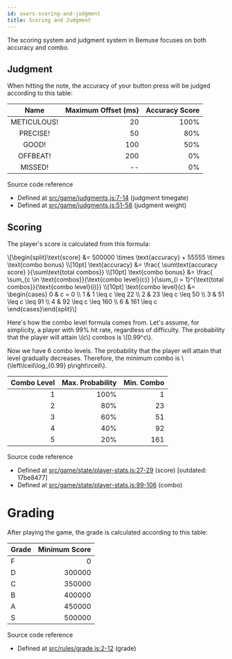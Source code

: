 ```yaml
---
id: users-scoring-and-judgment
title: Scoring and Judgment
---
```


The scoring system and judgment system in Bemuse focuses on both
accuracy and combo.

## Judgment

When hitting the note, the accuracy of your button press will be judged
according to this table:

|      Name      | Maximum Offset (ms) | Accuracy Score |
|:--------------:| -------------------:| --------------:|
|   METICULOUS!  |                  20 |           100% |
|     PRECISE!   |                  50 |            80% |
|      GOOD!     |                 100 |            50% |
|     OFFBEAT!   |                 200 |             0% |
|     MISSED!    |                  -- |             0% |

<div class="srcref admonition">
<p class="first admonition-title">Source code reference</p>
<ul class="last simple">
<li>Defined at <a class="reference external" href="https://github.com/bemusic/bemuse/blob/bf96099/src/game/judgments.js#L7-14">src/game/judgments.js:7-14</a> (judgment timegate)</li>
<li>Defined at <a class="reference external" href="https://github.com/bemusic/bemuse/blob/bf96099/src/game/judgments.js#L51-58">src/game/judgments.js:51-58</a> (judgment weight)</li>
</ul>
</div>

## Scoring

The player's score is calculated from this formula:


<div class="math">
  \[\begin{split}\text{score} &amp;= 500000 \times \text{accuracy}
    + 55555 \times \text{combo bonus} \\[10pt]
  \text{accuracy} &amp;= \frac{
    \sum\text{accuracy score}
  }{\sum\text{total combos}} \\[10pt]
  \text{combo bonus} &amp;= \frac{
    \sum_{c \in \text{combos}}{\text{combo level}(c)}
  }{\sum_{i = 1}^{\text{total combos}}{\text{combo level}(i)}} \\[10pt]
  \text{combo level}(c) &amp;= \begin{cases}
    0 &amp; c = 0 \\
    1 &amp; 1 \leq c \leq 22 \\
    2 &amp; 23 \leq c \leq 50 \\
    3 &amp; 51 \leq c \leq 91 \\
    4 &amp; 92 \leq c \leq 160 \\
    6 &amp; 161 \leq c
  \end{cases}\end{split}\]
</div>


Here's how the combo level formula comes from. Let's assume, for
simplicity, a player with 99% hit rate, regardless of difficulty. The
probability that the player will attain \\(c\\) combos is \\(0.99^c\\).

Now we have 6 combo levels. The probability that the player will attain
that level gradually decreases. Therefore, the minimum combo is
\\(\left\lceil\log_{0.99} p\right\rceil\\).

| Combo Level | Max. Probability |  Min. Combo |
| -----------:| ----------------:| -----------:|
|           1 |             100% |           1 |
|           2 |              80% |          23 |
|           3 |              60% |          51 |
|           4 |              40% |          92 |
|           5 |              20% |         161 |

<div class="srcref outdated admonition">
<p class="first admonition-title">Source code reference</p>
<ul class="last simple">
<li class="outdated">Defined at <a class="reference external" href="https://github.com/bemusic/bemuse/blob/bf96099/src/game/state/player-stats.js#L27-29">src/game/state/player-stats.js:27-29</a> (score) [outdated: 17be8477]</li>
<li>Defined at <a class="reference external" href="https://github.com/bemusic/bemuse/blob/bf96099/src/game/state/player-stats.js#L99-106">src/game/state/player-stats.js:99-106</a> (combo)</li>
</ul>
</div>

# Grading

After playing the game, the grade is calculated according to this table:

| Grade | Minimum Score |
| ----- | -------------:|
|   F   |             0 |
|   D   |        300000 |
|   C   |        350000 |
|   B   |        400000 |
|   A   |        450000 |
|   S   |        500000 |

<div class="srcref admonition">
<p class="first admonition-title">Source code reference</p>
<ul class="last simple">
<li>Defined at <a class="reference external" href="https://github.com/bemusic/bemuse/blob/bf96099/src/rules/grade.js#L2-12">src/rules/grade.js:2-12</a> (grade)</li>
</ul>
</div>
